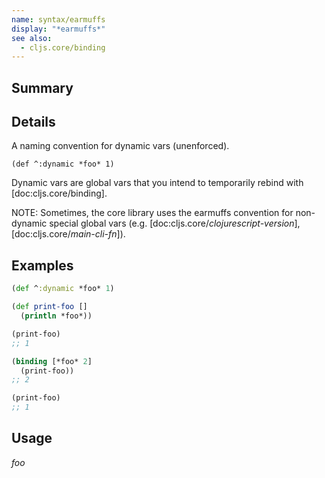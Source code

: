 ```yaml
---
name: syntax/earmuffs
display: "*earmuffs*"
see also:
  - cljs.core/binding
---
```


## Summary

## Details

A naming convention for dynamic vars (unenforced).

`(def ^:dynamic *foo* 1)`

Dynamic vars are global vars that you intend to temporarily rebind with
[doc:cljs.core/binding].

NOTE: Sometimes, the core library uses the earmuffs convention for non-dynamic
special global vars (e.g. [doc:cljs.core/*clojurescript-version*],
[doc:cljs.core/*main-cli-fn*]).

## Examples

```clj
(def ^:dynamic *foo* 1)

(def print-foo []
  (println *foo*))

(print-foo)
;; 1

(binding [*foo* 2]
  (print-foo))
;; 2

(print-foo)
;; 1
```

## Usage
*foo*

